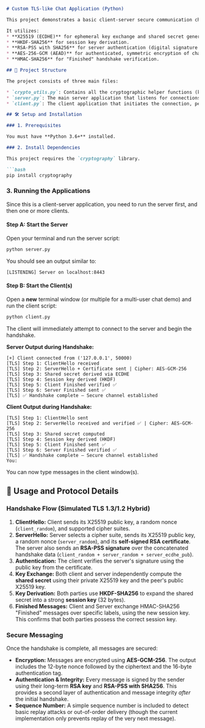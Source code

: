 

````markdown
# Custom TLS-like Chat Application (Python)

This project demonstrates a basic client-server secure communication channel implemented in Python, using the `cryptography` library to simulate key aspects of a **TLS handshake** and secure messaging.

It utilizes:
* **X25519 (ECDHE)** for ephemeral key exchange and shared secret generation.
* **HKDF-SHA256** for session key derivation.
* **RSA-PSS with SHA256** for server authentication (digital signature on the handshake).
* **AES-256-GCM (AEAD)** for authenticated, symmetric encryption of chat messages.
* **HMAC-SHA256** for "Finished" handshake verification.

## 📁 Project Structure

The project consists of three main files:

* `crypto_utils.py`: Contains all the cryptographic helper functions (key generation, ECDHE, signing, HKDF, AES-GCM) built on top of the `cryptography` library.
* `server.py`: The main server application that listens for connections, performs the handshake, and handles encrypted chat messages.
* `client.py`: The client application that initiates the connection, performs the handshake, and allows a user to send and receive encrypted messages.

## 🛠️ Setup and Installation

### 1. Prerequisites

You must have **Python 3.6+** installed.

### 2. Install Dependencies

This project requires the `cryptography` library.

```bash
pip install cryptography
````

### 3\. Running the Applications

Since this is a client-server application, you need to run the server first, and then one or more clients.

#### Step A: Start the Server

Open your terminal and run the server script:

```bash
python server.py
```

You should see an output similar to:

```
[LISTENING] Server on localhost:8443
```

#### Step B: Start the Client(s)

Open a **new** terminal window (or multiple for a multi-user chat demo) and run the client script:

```bash
python client.py
```

The client will immediately attempt to connect to the server and begin the handshake.

**Server Output during Handshake:**

```
[+] Client connected from ('127.0.0.1', 50000)
[TLS] Step 1: ClientHello received
[TLS] Step 2: ServerHello + Certificate sent | Cipher: AES-GCM-256
[TLS] Step 3: Shared secret derived via ECDHE
[TLS] Step 4: Session key derived (HKDF)
[TLS] Step 5: Client Finished verified ✅
[TLS] Step 6: Server Finished sent ✅
[TLS] ✅ Handshake complete — Secure channel established
```

**Client Output during Handshake:**

```
[TLS] Step 1: ClientHello sent
[TLS] Step 2: ServerHello received and verified ✅ | Cipher: AES-GCM-256
[TLS] Step 3: Shared secret computed
[TLS] Step 4: Session key derived (HKDF)
[TLS] Step 5: Client Finished sent ✅
[TLS] Step 6: Server Finished verified ✅
[TLS] ✅ Handshake complete — Secure channel established
You:
```

You can now type messages in the client window(s).

## 💬 Usage and Protocol Details

### Handshake Flow (Simulated TLS 1.3/1.2 Hybrid)

1.  **ClientHello:** Client sends its X25519 public key, a random nonce (`client_random`), and supported cipher suites.
2.  **ServerHello:** Server selects a cipher suite, sends its X25519 public key, a random nonce (`server_random`), and its **self-signed RSA certificate**. The server also sends an **RSA-PSS signature** over the concatenated handshake data (`client_random + server_random + server_ecdhe_pub`).
3.  **Authentication:** The client verifies the server's signature using the public key from the certificate.
4.  **Key Exchange:** Both client and server independently compute the **shared secret** using their private X25519 key and the peer's public X25519 key.
5.  **Key Derivation:** Both parties use **HKDF-SHA256** to expand the shared secret into a strong **session key** (32 bytes).
6.  **Finished Messages:** Client and Server exchange HMAC-SHA256 "Finished" messages over specific labels, using the new session key. This confirms that both parties possess the correct session key.

### Secure Messaging

Once the handshake is complete, all messages are secured:

  * **Encryption:** Messages are encrypted using **AES-GCM-256**. The output includes the 12-byte nonce followed by the ciphertext and the 16-byte authentication tag.
  * **Authentication & Integrity:** Every message is signed by the sender using their long-term **RSA key** and **RSA-PSS with SHA256**. This provides a second layer of authentication and message integrity *after* the initial handshake.
  * **Sequence Number:** A simple sequence number is included to detect basic replay attacks or out-of-order delivery (though the current implementation only prevents replay of the very next message).

<!-- end list -->

```
```
